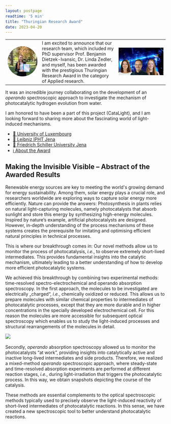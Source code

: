 ```yaml
---
layout: postpage
readtime: '5 min'
title: "Thuringian Research Award"
date: 2023-04-20
---
```


<table>
    <tr> </tr>
<tr VALIGN=CENTER>
  <td width="200"> 
      <img width=200 src='https://raw.githubusercontent.com/carolin-m/carolin-m.github.io/main/img/posts/carolin_LUX_circle.png'>
  </td>
  <td width="400"> 
      <span class="dropcap">I</span> am excited to announce that our research team, which included my PhD supervisor Prof. Benjamin Dietzek-Ivansic, 
Dr. Linda Zedler, and myself, has been awarded with the prestigious Thuringian Research Award in the category of Applied research. 
  </td>
  <td width="300">
    <img width=300 src='https://raw.githubusercontent.com/carolin-m/carolin-m.github.io/main/img/posts/Foto_Forschungspreis_a_compress.png'>
  </td>
</tr>
</table>

It was an incredible journey collaborating on the development of an <i>operando</i> spectroscopic approach 
to investigate the mechanism of photocatalytic hydrogen evolution from water.

I am honored to have been a part of this project (CataLight), 
and I am looking forward to sharing more about the fascinating world of light-induced mechanisms.


- [📰 University of Luxembourg](https://wwwen.uni.lu/fstm/news/making_the_invisible_visible_a_thuringian_research_prize_awarded)
- [📰 Leibniz IPHT Jena](https://www.leibniz-ipht.de/de/thueringer-forschungspreis-fuer-angewandte-forschung-2023/)
- [📰 Friedrich Schiller University Jena](https://www.uni-jena.de/230419-thueringer-forschungspreis)
- [ℹ️ About the Award](https://www.thueringer-forschungspreis.de/)

## Making the Invisible Visible – Abstract of the Awarded Results

Renewable energy sources are key to meeting the world's growing demand for energy sustainability. 
Among them, solar energy plays a crucial role, and researchers worldwide are exploring ways to capture solar energy more efficiently. 
Nature can provide the answers: 
Photosynthesis in plants relies on natural light-capturing molecules, namely photocatalysts that absorb sunlight and store this energy by synthesizing high-energy molecules. Inspired by nature’s example, artificial photocatalysts are designed. 
However, in-depth understanding of the process mechanisms of these systems creates the prerequisite for imitating and optimising efficient natural principles in technical processes.

This is where our breakthrough comes in: Our novel methods allow us to monitor the process of photocatalysis, *i.e.*, to observe extremely short-lived intermediates. 
This provides fundamental insights into the catalytic mechanism, ultimately leading to a better understanding of how to develop more efficient photocatalytic systems.

We achieved this breakthrough by combining two experimental methods: 
time-resolved spectro-electrochemical and operando absorption spectroscopy.
In the first approach, the molecules to be investigated are electrically „charged“, *i.e.*, chemically oxidized or reduced. 
This allows us to prepare molecules with similar chemical properties to intermediates of photocatalytic processes, 
except that they are more durable and in higher concentrations in the specially developed electrochemical cell. 
For this reason the molecules are more accessible for subsequent optical spectroscopy which enables us to study the light-induced processes and structural rearrangements of the molecules in detail.

<img width=550 src='https://raw.githubusercontent.com/carolin-m/carolin-m.github.io/main/assets/img/posts/thuringia_award_science_img.png'>

Secondly, *operando* absorption spectroscopy allowed us to monitor the photocatalysts “at work”, providing insights into catalytically active and inactive long-lived intermediates and side products. 
Therefore, we realized a mixed-method *operando* spectroscopic approach, where steady-state and time-resolved absorption experiments are performed at different reaction stages, *i.e.*, during light-irradiation that triggers the photocatalytic process. 
In this way, we obtain snapshots depicting the course of the catalysis.

These methods are essential complements to the optical spectroscopic methods typically used to precisely observe the 
light-induced reactivity of short-lived intermediates of photocatalytic reactions. 
In this sense, we have created a new spectroscopic tool to better understand photocatalytic reactions.
